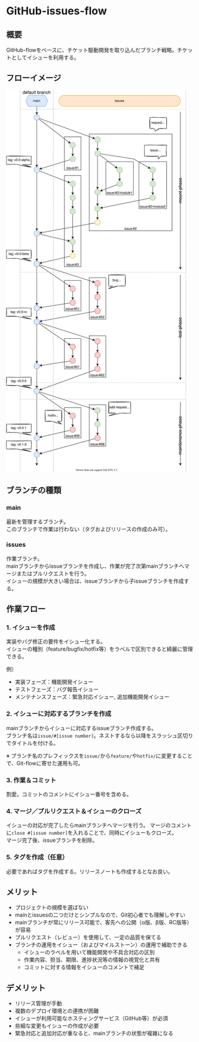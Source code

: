 # GitHub-issues-flow

## 概要

GitHub-flowをベースに、チケット駆動開発を取り込んだブランチ戦略。チケットとしてイシューを利用する。  

## フローイメージ

![github-issues-flow](github-issues-flow.drawio.svg)

## ブランチの種類

### main

最新を管理するブランチ。  
このブランチで作業は行わない（タグおよびリリースの作成のみ可）。

### issues

作業ブランチ。  
mainブランチからissueブランチを作成し、作業が完了次第mainブランチへマージまたはプルリクエストを行う。  
イシューの規模が大きい場合は、issueブランチから子issueブランチを作成する。  

## 作業フロー

### 1. イシューを作成

実装やバグ修正の要件をイシュー化する。  
イシューの種別（feature/bugfix/hotfix等）をラベルで区別できると綺麗に管理できる。

例）
- 実装フェーズ：機能開発イシュー
- テストフェーズ：バグ報告イシュー
- メンテナンスフェーズ：緊急対応イシュー, 追加機能開発イシュー

### 2. イシューに対応するブランチを作成

mainブランチからイシューに対応するissueブランチ作成する。  
ブランチ名は`issue/#[issue number]`。ネストするなら以降をスラッシュ区切りでタイトルを付ける。  

※ ブランチ名のプレフィックスを`issue/`から`feature/`や`hotfix/`に変更することで、Git-flowに寄せた運用も可。

### 3. 作業＆コミット

割愛。コミットのコメントにイシュー番号を含める。

### 4. マージ／プルリクエスト＆イシューのクローズ

イシューの対応が完了したらmainブランチへマージを行う。
マージのコメントに`close #[issue number]`を入れることで、同時にイシューもクローズ。  
マージ完了後、issueブランチを削除。

### 5. タグを作成（任意）

必要であればタグを作成する。リリースノートも作成するとなお良い。

## メリット

- プロジェクトの規模を選ばない
- mainとissuesの二つだけとシンプルなので、Git初心者でも理解しやすい
- mainブランチが常にリリース可能で、客先への公開（α版、β版、RC版等）が容易
- プルリクエスト（レビュー）を使用して、一定の品質を保てる
- ブランチの運用をイシュー（およびマイルストーン）の運用で補助できる
  - イシューのラベルを用いて機能開発や不具合対応の区別
  - 作業内容、担当、期限、進捗状況等の情報の視覚化と共有
  - コミットに対する情報をイシューのコメントで補足

## デメリット

- リリース管理が手動
- 複数のデプロイ環境との連携が困難
- イシューが利用可能なホスティングサービス（GitHub等）が必須
- 些細な変更もイシューの作成が必要
- 緊急対応と追加対応が重なると、mainブランチの状態が複雑になる